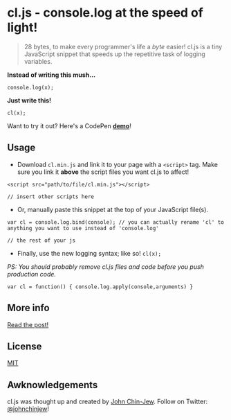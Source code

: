 # cl.js - console.log at the speed of light!
> 28 bytes, to make every programmer's life a *byte* easier!
cl.js is a tiny JavaScript snippet that speeds up the repetitive task of logging variables.

**Instead of writing this mush...**
```
console.log(x);
```
**Just write this!**
```
cl(x);
```
Want to try it out? Here's a CodePen **[demo](http://codepen.io/johnchinjew/pen/NNjBYG)**!

## Usage
- Download `cl.min.js` and link it to your page with a `<script>` tag. Make sure you link it **above** the script files you want cl.js to affect!
```
<script src="path/to/file/cl.min.js"></script>

// insert other scripts here
```
- Or, manually paste this snippet at the top of your JavaScript file(s).
```
var cl = console.log.bind(console); // you can actually rename 'cl' to anything you want to use instead of 'console.log'

// the rest of your js
```
- Finally, use the new logging syntax; like so! `cl(x);`

*PS: You should probably remove cl.js files and code before you push production code.*

```
var cl = function() { console.log.apply(console,arguments) }
```

## More info
[Read the post!](http://codepen.io/johnchinjew/post/cl-js-console-log-at-the-speed-of-light)

## License
[MIT](https://github.com/johnchinjew/cl.js/blob/master/LICENSE)

## Awknowledgements
cl.js was thought up and created by [John Chin-Jew](http://johnchinjew.com). Follow on Twitter: [@johnchinjew](http://twitter.com/johnchinjew)!
